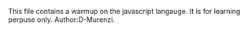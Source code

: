 This file contains a warmup on the javascript langauge.
It is for learning perpuse only.
Author:D-Murenzi.